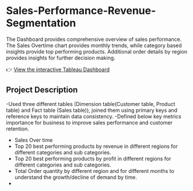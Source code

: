 # Sales-Performance-Revenue-Segmentation
The Dashboard provides comprehensive overview of sales performance. The Sales Overtime chart provides monthly trends, while category based insights provide top performing products. Additional order details by region provides insights for further decision making. 


👉 [View the interactive Tableau Dashboard](https://public.tableau.com/app/profile/shivani.kanodia/viz/RevenueSegmentation_17449443348620/Dashboard1)

## Project Description

-Used three different tables (Dimension table(Customer table, Product table) and Fact table (Sales table)), joined them using primary keys and reference keys to maintain data consistency.
-Defined below key metrics importance for business to improve sales performance and customer retention.

 - Sales Over time
 - Top 20 best performing products by revenue in different regions for different categories and sub categories. 
 - Top 20 best performing products by profit in different regions for different categories and sub categories.
 - Total Order quantity by different region and for different months to understand the  growth/decline of demand by time.
 - 
